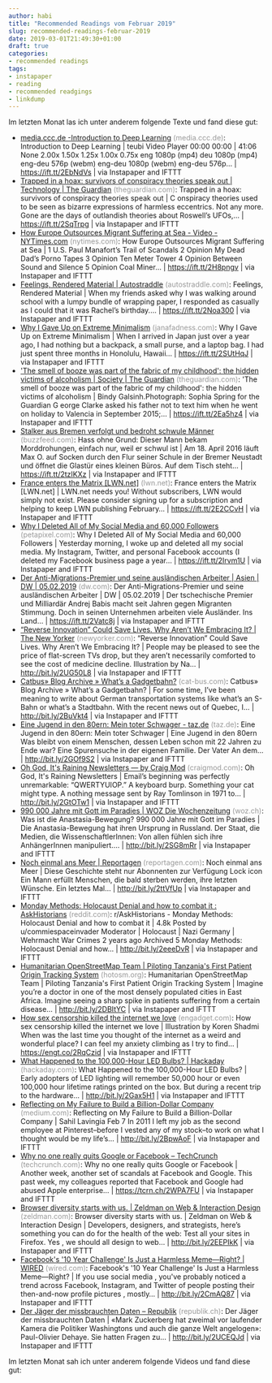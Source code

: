```yaml
---
author: habi
title: "Recommended Readings vom Februar 2019"
slug: recommended-readings-februar-2019
date: 2019-03-01T21:49:30+01:00
draft: true
categories:
- recommended readings
tags:
- instapaper
- reading
- recommended readgings
- linkdump
---
```


Im letzten Monat las ich unter anderem folgende Texte und fand diese gut:

- [media.ccc.de -Introduction to Deep Learning](https://media.ccc.de/v/35c3-9386-introduction_to_deep_learning) <span style="color: #999999;">(media.ccc.de)</span>: Introduction to Deep Learning | teubi Video Player 00:00 00:00 | 41:06 None 2.00x 1.50x 1.25x 1.00x 0.75x eng 1080p (mp4) deu 1080p (mp4) eng-deu 576p (webm) eng-deu 1080p (webm) eng-deu 576p… | https://ift.tt/2EbNdVs | via Instapaper and IFTTT
- [Trapped in a hoax: survivors of conspiracy theories speak out | Technology | The Guardian](https://www.theguardian.com/technology/2019/jan/23/conspiracy-theories-internet-survivors-truth) <span style="color: #999999;">(theguardian.com)</span>: Trapped in a hoax: survivors of conspiracy theories speak out | C onspiracy theories used to be seen as bizarre expressions of harmless eccentrics. Not any more. Gone are the days of outlandish theories about Roswell’s UFOs,… | https://ift.tt/2SqTrpg | via Instapaper and IFTTT
- [How Europe Outsources Migrant Suffering at Sea - Video - NYTimes.com](https://www.nytimes.com/video/opinion/100000005820783/europe-migrant-crisis-mediterranean.html) <span style="color: #999999;">(nytimes.com)</span>: How Europe Outsources Migrant Suffering at Sea | 1 U.S. Paul Manafort’s Trail of Scandals 2 Opinion My Dead Dad’s Porno Tapes 3 Opinion Ten Meter Tower 4 Opinion Between Sound and Silence 5 Opinion Coal Miner… | https://ift.tt/2H8pngv | via Instapaper and IFTTT
- [Feelings, Rendered Material | Autostraddle](https://www.autostraddle.com/feelings-rendered-material/) <span style="color: #999999;">(autostraddle.com)</span>: Feelings, Rendered Material | When my friends asked why I was walking around school with a lumpy bundle of wrapping paper, I responded as casually as I could that it was Rachel’s birthday.… | https://ift.tt/2Noa300 | via Instapaper and IFTTT
- [Why I Gave Up on Extreme Minimalism](http://www.janafadness.com/blog/no-extreme-minimalism/) <span style="color: #999999;">(janafadness.com)</span>: Why I Gave Up on Extreme Minimalism | When I arrived in Japan just over a year ago, I had nothing but a backpack, a small purse, and a laptop bag. I had just spent three months in Honolulu, Hawaii… | https://ift.tt/2SUtHqJ | via Instapaper and IFTTT
- ['The smell of booze was part of the fabric of my childhood': the hidden victims of alcoholism | Society | The Guardian](https://www.theguardian.com/society/2019/jan/26/smell-booze-fabric-childhood-hidden-victims-alcoholism) <span style="color: #999999;">(theguardian.com)</span>: 'The smell of booze was part of the fabric of my childhood': the hidden victims of alcoholism | Bindy Galsinh.Photograph: Sophia Spring for the Guardian G eorge Clarke asked his father not to text him when he went on holiday to Valencia in September 2015;… | https://ift.tt/2Ea5hz4 | via Instapaper and IFTTT
- [Stalker aus Bremen verfolgt und bedroht schwule Männer](https://www.buzzfeed.com/de/julianeloeffler/junger-mann-opfer-von-stalking-homohass-bremen) <span style="color: #999999;">(buzzfeed.com)</span>: Hass ohne Grund: Dieser Mann bekam Morddrohungen, einfach nur, weil er schwul ist | Am 18. April 2016 läuft Max O. auf Socken durch den Flur seiner Schule in der Bremer Neustadt und öffnet die Glastür eines kleinen Büros. Auf dem Tisch steht… | https://ift.tt/2tzIKXz | via Instapaper and IFTTT
- [France enters the Matrix [LWN.net]](https://lwn.net/Articles/779331/) <span style="color: #999999;">(lwn.net)</span>: France enters the Matrix [LWN.net] | LWN.net needs you! Without subscribers, LWN would simply not exist. Please consider signing up for a subscription and helping to keep LWN publishing February… | https://ift.tt/2E2CCvH | via Instapaper and IFTTT
- [Why I Deleted All of My Social Media and 60,000 Followers](https://petapixel.com/2019/02/19/why-i-deleted-all-of-my-social-media-and-60000-followers/) <span style="color: #999999;">(petapixel.com)</span>: Why I Deleted All of My Social Media and 60,000 Followers | Yesterday morning, I woke up and deleted all my social media. My Instagram, Twitter, and personal Facebook accounts (I deleted my Facebook business page a year… | https://ift.tt/2Irvm1U | via Instapaper and IFTTT
- [Der Anti-Migrations-Premier und seine ausländischen Arbeiter | Asien | DW | 05.02.2019](https://www.dw.com/de/der-anti-migrations-premier-und-seine-ausl%C3%A4ndischen-arbeiter/a-47320635) <span style="color: #999999;">(dw.com)</span>: Der Anti-Migrations-Premier und seine ausländischen Arbeiter | DW | 05.02.2019 | Der tschechische Premier und Milliardär Andrej Babis macht seit Jahren gegen Migranten Stimmung. Doch in seinen Unternehmen arbeiten viele Ausländer. Ins Land… | https://ift.tt/2Vatc8j | via Instapaper and IFTTT
- [“Reverse Innovation” Could Save Lives. Why Aren’t We Embracing It? | The New Yorker](https://www.newyorker.com/science/elements/reverse-innovation-could-save-lives-why-isnt-western-medicine-embracing-it) <span style="color: #999999;">(newyorker.com)</span>: “Reverse Innovation” Could Save Lives. Why Aren’t We Embracing It? | People may be pleased to see the price of flat-screen TVs drop, but they aren’t necessarily comforted to see the cost of medicine decline. Illustration by Na… | http://bit.ly/2UG50L8 | via Instapaper and IFTTT
- [Catbus» Blog Archive » What’s a Gadgetbahn?](http://www.cat-bus.com/2017/12/gadgetbahn/) <span style="color: #999999;">(cat-bus.com)</span>: Catbus» Blog Archive » What’s a Gadgetbahn? | For some time, I’ve been meaning to write about German transportation systems like what’s an S-Bahn or what’s a Stadtbahn. With the recent news out of Quebec, I… | http://bit.ly/2BuVkt4 | via Instapaper and IFTTT
- [Eine Jugend in den 80ern: Mein toter Schwager - taz.de](https://www.taz.de/!5564051/) <span style="color: #999999;">(taz.de)</span>: Eine Jugend in den 80ern: Mein toter Schwager | Eine Jugend in den 80ern Was bleibt von einem Menschen, dessen Leben schon mit 22 Jahren zu Ende war? Eine Spurensuche in der eigenen Familie. Der Vater An dem… | http://bit.ly/2GOf9S2 | via Instapaper and IFTTT
- [Oh God, It's Raining Newsletters — by Craig Mod](https://craigmod.com/essays/newsletters/) <span style="color: #999999;">(craigmod.com)</span>: Oh God, It's Raining Newsletters | Email’s beginning was perfectly unremarkable: “QWERTYUIOP.” A keyboard burp. Something your cat might type. A nothing message sent by Ray Tomlinson in 1971 to… | http://bit.ly/2GtOTw1 | via Instapaper and IFTTT
- [990 000 Jahre mit Gott im Paradies | WOZ Die Wochenzeitung](https://www.woz.ch/-7395) <span style="color: #999999;">(woz.ch)</span>: Was ist die Anastasia-Bewegung? 990 000 Jahre mit Gott im Paradies | Die Anastasia-Bewegung hat ihren Ursprung in Russland. Der Staat, die Medien, die WissenschaftlerInnen: Von allen fühlen sich ihre AnhängerInnen manipuliert.… | http://bit.ly/2SG8mRr | via Instapaper and IFTTT
- [Noch einmal ans Meer | Reportagen](https://reportagen.com/content/noch-einmal-ans-meer) <span style="color: #999999;">(reportagen.com)</span>: Noch einmal ans Meer | Diese Geschichte steht nur Abonnenten zur Verfügung Lock icon Ein Mann erfüllt Menschen, die bald sterben werden, ihre letzten Wünsche. Ein letztes Mal… | http://bit.ly/2ttVfUp | via Instapaper and IFTTT
- [Monday Methods: Holocaust Denial and how to combat it : AskHistorians](https://www.reddit.com/r/AskHistorians/comments/57w1hh/monday_methods_holocaust_denial_and_how_to_combat/) <span style="color: #999999;">(reddit.com)</span>: r/AskHistorians - Monday Methods: Holocaust Denial and how to combat it | 4.8k Posted by u/commiespaceinvader Moderator | Holocaust | Nazi Germany | Wehrmacht War Crimes 2 years ago Archived 5 Monday Methods: Holocaust Denial and how… | http://bit.ly/2eeeDvR | via Instapaper and IFTTT
- [Humanitarian OpenStreetMap Team | Piloting Tanzania's First Patient Origin Tracking System](https://www.hotosm.org/updates/piloting-tanzanias-first-patient-origin-tracking-system/) <span style="color: #999999;">(hotosm.org)</span>: Humanitarian OpenStreetMap Team | Piloting Tanzania's First Patient Origin Tracking System | Imagine you’re a doctor in one of the most densely populated cities in East Africa. Imagine seeing a sharp spike in patients suffering from a certain disease… | http://bit.ly/2DBItYC | via Instapaper and IFTTT
- [How sex censorship killed the internet we love](https://www.engadget.com/2019/01/31/sex-censorship-killed-internet-fosta-sesta/) <span style="color: #999999;">(engadget.com)</span>: How sex censorship killed the internet we love | Illustration by Koren Shadmi When was the last time you thought of the internet as a weird and wonderful place? I can feel my anxiety climbing as I try to find… | https://engt.co/2RqCzid | via Instapaper and IFTTT
- [What Happened to the 100,000-Hour LED Bulbs? | Hackaday](https://hackaday.com/2019/02/05/what-happened-to-the-100000-hour-led-bulbs/) <span style="color: #999999;">(hackaday.com)</span>: What Happened to the 100,000-Hour LED Bulbs? | Early adopters of LED lighting will remember 50,000 hour or even 100,000 hour lifetime ratings printed on the box. But during a recent trip to the hardware… | http://bit.ly/2Gax5H1 | via Instapaper and IFTTT
- [Reflecting on My Failure to Build a Billion-Dollar Company](https://medium.com/@shl/reflecting-on-my-failure-to-build-a-billion-dollar-company-b0c31d7db0e7) <span style="color: #999999;">(medium.com)</span>: Reflecting on My Failure to Build a Billion-Dollar Company | Sahil Lavingia Feb 7 In 2011 I left my job as the second employee at Pinterest–before I vested any of my stock–to work on what I thought would be my life’s… | http://bit.ly/2BpwAoF | via Instapaper and IFTTT
- [Why no one really quits Google or Facebook – TechCrunch](https://techcrunch.com/2019/02/04/why-no-one-really-quits-google-or-facebook/) <span style="color: #999999;">(techcrunch.com)</span>: Why no one really quits Google or Facebook | Another week, another set of scandals at Facebook and Google. This past week, my colleagues reported that Facebook and Google had abused Apple enterprise… | https://tcrn.ch/2WPA7FU | via Instapaper and IFTTT
- [Browser diversity starts with us. | Zeldman on Web &amp; Interaction Design](http://www.zeldman.com/2018/12/07/browser-diversity-starts-with-us/) <span style="color: #999999;">(zeldman.com)</span>: Browser diversity starts with us. | Zeldman on Web & Interaction Design | Developers, designers, and strategists, here’s something you can do for the health of the web: Test all your sites in Firefox. Yes , we should all design to web… | http://bit.ly/2EEPIkK | via Instapaper and IFTTT
- [Facebook's '10 Year Challenge' Is Just a Harmless Meme—Right? | WIRED](https://www.wired.com/story/facebook-10-year-meme-challenge/) <span style="color: #999999;">(wired.com)</span>: Facebook's '10 Year Challenge' Is Just a Harmless Meme—Right? | If you use social media , you've probably noticed a trend across Facebook, Instagram, and Twitter of people posting their then-and-now profile pictures , mostly… | http://bit.ly/2CmAQ87 | via Instapaper and IFTTT
- [Der Jäger der missbrauchten Daten – Republik](https://www.republik.ch/2019/01/15/der-jaeger-der-missbrauchten-daten) <span style="color: #999999;">(republik.ch)</span>: Der Jäger der missbrauchten Daten | «Mark Zuckerberg hat zweimal vor laufender Kamera die Politiker Washingtons und auch die ganze Welt angelogen»: Paul-Olivier Dehaye. Sie hatten Fragen zu… | http://bit.ly/2UCEQJd | via Instapaper and IFTTT

Im letzten Monat sah ich unter anderem folgende Videos und fand diese gut:


